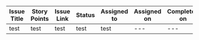 | Issue Title | Story Points | Issue Link | Status | Assigned to | Assigned on | Completed on | Category | Status Notes |
| --- | --- | --- | --- | --- | --- | --- | --- | --- |
| test | test | test | test | test | --- | --- | --- | --- |

